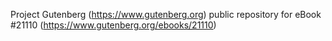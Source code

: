 Project Gutenberg (https://www.gutenberg.org) public repository for eBook #21110 (https://www.gutenberg.org/ebooks/21110)

